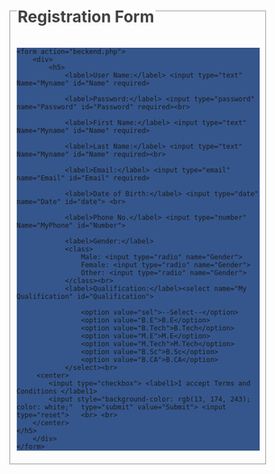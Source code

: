 <html lang="en">

<head>
    <meta charset="UTF-8">
    <meta http-equiv="X-UA-Compatible" content="IE=edge">
    <meta name="viewport" content="width=device-width, initial-scale=1.0">
    <title>User Registration Form (Created by "Dipanshu Raj")</title>
</head>

<body>

<Style type="text/css">
    form{
      background-color: rgb(53, 86, 140);
    }
    

    legend {
        color:rgb(66, 67, 64);
    }

    input {
        color: rgb(137, 116, 21);

    }

    label {
        color: whitesmoke;   
        margin: 15px;
        width: 100px;
        display: inline-block;
        font-family: system-ui, -apple-system, BlinkMacSystemFont, 'Segoe UI', Roboto, Oxygen, Ubuntu, Cantarell, 'Open Sans', 'Helvetica Neue', sans-serif;
    }
    label1 {
        color: whitesmoke;   
        margin: 2px;
        display: inline-block;
        font-family: system-ui, -apple-system, BlinkMacSystemFont, 'Segoe UI', Roboto, Oxygen, Ubuntu, Cantarell, 'Open Sans', 'Helvetica Neue', sans-serif;
    }

    class {
        color: rgb(217, 224, 245);
    }

    option {
        color: darkgoldenrod;
    }

    body {
        margin: 20px solid rgb(rgb(95, 26, 26), green, blue);
        padding-left: 250px;
        padding-right: 250px;
        padding-top: 100px;
        padding-bottom: 50px ;
        background-image: url(https://encrypted-tbn0.gstatic.com/images?q=tbn:ANd9GcRf1xQECrV5_YEq0t1lptZpNpD3Rgc_Po9MgBXSmwQnrQQ8hN-V78iqhUNlkZIVMNSTfco&usqp=CAU);
        background-repeat: no-repeat;
        background-size: cover;
    }
    
</Style>

<fieldset>

<legend><h1>Registration Form</h1></legend>
<form>

    <form action="beckend.php">
        <div>
            <h5>
                <label>User Name:</label> <input type="text" Name="Myname" id="Name" required>

                <label>Password:</label> <input type="password" name="Password" id="Password" required><br>

                <label>First Name:</label> <input type="text" Name="Myname" id="Name" required>

                <label>Last Name:</label> <input type="text" Name="Myname" id="Name" required><br>

                <label>Email:</label> <input type="email" name="Email" id="Email" required>

                <label>Date of Birth:</label> <input type="date" name="Date" id="date"> <br>

                <label>Phone No.</label> <input type="number" Name="MyPhone" id="Number">

                <label>Gender:</label>
                <class>
                    Male: <input type="radio" name="Gender">
                    Female: <input type="radio" name="Gender">
                    Other: <input type="radio" name="Gender">
                </class><br>
                <label>Qualification:</label><select name="My Qualification" id="Qualification">

                    <option value="sel">--Select--</option>
                    <option value="B.E">B.E</option>
                    <option value="B.Tech">B.Tech</option>
                    <option value="M.E">M.E</option>
                    <option value="M.Tech">M.Tech</option>
                    <option value="B.Sc">B.Sc</option>
                    <option value="B.CA">B.CA</option>
                </select><br>
         <center>
            <input type="checkbox"> <label1>I accept Terms and Conditions </label1> 
            <input style="background-color: rgb(13, 174, 243); color: white;"  type="submit" value="Submit"> <input type="reset">   <br> <br>       
        </center>
    </h5>
        </div>
    </form>

